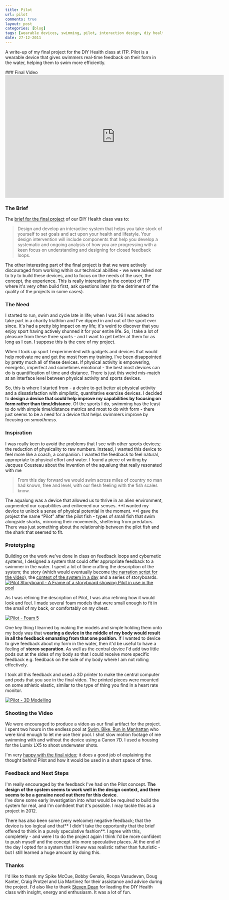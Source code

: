 ```yaml
---
title: Pilot
url: pilot
comments: true
layout: post
categories: [blog]
tags: [wearable devices, swimming, pilot, interaction design, diy health]
date: 27-12-2011
---
```

<p class="intro">A write-up of my final project for the DIY Health class at ITP. Pilot is a wearable device that gives swimmers real-time feedback on their form in the water, helping them to swim more efficiently. </p>
### Final Video
<iframe src="http://player.vimeo.com/video/33674453?title=0&amp;byline=0&amp;portrait=0&amp;color=09aee0" width="699" height="393" frameborder="0" webkitAllowFullScreen mozallowfullscreen allowFullScreen> </iframe>

### The Brief
The <a href="http://paulmay.org/images/uploads/itp-final-project.pdf" title="brief for the final project ">brief for the final project</a> of our DIY Health class was to: 
<blockquote>Design and develop an interactive system that helps you take stock of yourself to set goals and act upon your health and lifestyle. Your design intervention will include components that help you develop a systematic and ongoing analysis of how you are progressing with a keen focus on understanding and designing for closed feedback loops.
</blockquote>

The other interesting part of the final project is that we were actively discouraged from working within our technical abilities - we were asked <em>not</em> to try to build these devices, and to focus on the needs of the user, the concept, the experience. This is really interesting in the context of ITP where it's very often build first, ask questions later (to the detriment of the quality of the projects in some cases).

### The Need
I started to run, swim and cycle late in life; when I was 26 I was asked to take part in a charity triathlon and I've dipped in and out of the sport ever since. It's had a pretty big impact on my life; it's weird to discover that you enjoy sport having actively shunned it for your entire life. So, I take a lot of pleasure from these three sports - and I want to get better at them for as long as I can. I suppose this is the core of my project. 

When I took up sport I experimented with gadgets and devices that would help motivate me and get the most from my training. I've been disappointed by pretty much all of these devices. If physical activity is empowering, energetic, imperfect and sometimes emotional - the best most devices can do is quantification of time and distance. There is just this weird mis-match at an interface level between physical activity and sports devices. 

So, this is where I started from - a desire to get better at physical activity and a dissatisfaction with simplistic, quantitative exercise devices. I decided to **design a device that could help improve my capabilities by focusing on form rather than time/distance**. Of the sports I do, swimming has the least to do with simple time/distance metrics and most to do with form - there just seems to be a need for a device that helps swimmers improve by focusing on <i>smoothness</i>.

### Inspiration
I was really keen to avoid the problems that I see with other sports devices; the reduction of physicality to raw numbers. Instead, I wanted this device to feel more like a coach, a companion. I wanted the feedback to feel natural, appropriate to physical effort and water. I found a piece of writing by Jacques Cousteau about the invention of the aqualung that really resonated with me

<blockquote>From this day forward we would swim across miles of country no man had known, free and level, with our flesh feeling with the fish scales know.
</blockquote>

The aqualung was a device that allowed us to thrive in an alien environment, augmented our capabilities and enlivened our senses. **I wanted my device to unlock a sense of physical potential in the moment. **I gave the project the name &#8220;Pilot&#8221; after the pilot fish - types of small fish that swim alongside sharks, mirroring their movements, sheltering from predators. There was just something about the relationship between the pilot fish and the shark that seemed to fit. 

### Prototyping
Building on the work we've done in class on feedback loops and cybernetic systems, I designed a system that could offer appropriate feedback to a swimmer in the water. I spent a lot of time crafting the description of the system; the story (which would eventually become <a href="https://docs.google.com/document/d/1qbjKTwzFq2adjOoHbRyz9hh8subPnp3a47PZRwHphyE/edit" title="the narration script for the video">the narration script for the video</a>), the <a href="https://docs.google.com/spreadsheet/ccc?key=0Ah78vMidBFKgdFJYREs2TmVFdHFkcVE1Z1IyNjJ1T0E" title="context of the system in a day">context of the system in a day</a> and a series of storyboards. <br />
<a href="http://www.flickr.com/photos/paulmmay/6360604177/" title="Storyboard by paulmmay, on Flickr"><img src="http://farm7.staticflickr.com/6097/6360604177_c55ccf3cfb_b.jpg" class="photo" alt="Pilot Storyboard - A Frame of a storyboard showing Pilot in use in the pool"></a>

As I was refining the description of Pilot, I was also refining how it would look and feel. I made several foam models that were small enough to fit in the small of my back, or comfortably on my chest. 

<a href="http://www.flickr.com/photos/paulmmay/6360588059/" title="Pilot - Foam 5 by paulmmay, on Flickr"><img src="http://farm7.staticflickr.com/6237/6360588059_ea95fc51f9_b.jpg" class="photo" alt="Pilot - Foam 5"></a>

One key thing I learned by making the models and simple holding them onto my body was that w**earing a device in the middle of my body would result in all the feedback emanating from that one position.** If I wanted to device to give feedback about my form in the water, then it'd be useful to have a feeling of **stereo separation**. As well as the central device I'd add two little pods out at the sides of my body so that I could receive more specific feedback e.g. feedback on the side of my body where I am not rolling effectively.

I took all this feedback and used a 3D printer to make the central computer and pods that you see in the final video. The printed pieces were mounted on some athletic elastic, similar to the type of thing you find in a heart rate monitor. 

<a href="http://www.flickr.com/photos/paulmmay/6366096619/" title="Pilot - 3D Modelling by paulmmay, on Flickr"><img src="http://farm7.staticflickr.com/6227/6366096619_6256797eb5_b.jpg" class="photo" alt="Pilot - 3D Modelling"></a>

### Shooting the Video
We were encouraged to produce a video as our final artifact for the project. I spent two hours in the endless pool at <a href="http://www.sbrshop.com/" title="Swim, Bike, Run in Manhattan">Swim, Bike, Run in Manhattan</a> who were kind enough to let me use their pool. I shot slow motion footage of me swimming with and without the device using a Canon 7D. I used a housing for the Lumix LX5 to shoot underwater shots. 

I'm very <a href="http://vimeo.com/33674453" title="happy with the final video">happy with the final video</a>; it does a good job of explaining the thought behind Pilot and how it would be used in a short space of time. 

### Feedback and Next Steps
I'm really encouraged by the feedback I've had on the Pilot concept. **The design of the system seems to work well in the design context, and there seems to be a genuine need out there for this device**. <br />
I've done some early investigation into what would be required to build the system for real, and I'm confident that it's possible. I may tackle this as a project in 2012. 

There has also been some (very welcome) negative feedback; that the device is too logical and that** I didn't take the opportunity that the brief offered to think in a purely speculative fashion**. I agree with this, completely - and were I to do the project again I think I'd be more confident to push myself and the concept into more speculative places. At the end of the day I opted for a system that I knew was realistic rather than futuristic - but I still learned a huge amount by doing this.

### Thanks
I'd like to thank my Spike McCue, Bobby Genalo, Roopa Vasudevan, Doug Kanter, Craig Protzel and Lia Martinez for their assistance and advice during the project. I'd also like to thank <a href="http://www.g51studio.com/" title="Steven Dean">Steven Dean</a> for leading the DIY Health class with insight, energy and enthusiasm. It was a lot of fun.



